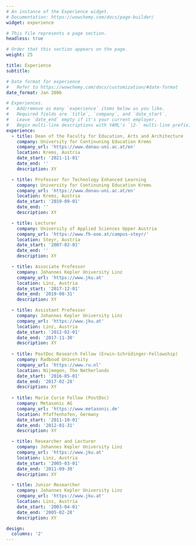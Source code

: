 ```yaml
---
# An instance of the Experience widget.
# Documentation: https://wowchemy.com/docs/page-builder/
widget: experience

# This file represents a page section.
headless: true

# Order that this section appears on the page.
weight: 25

title: Experience
subtitle:

# Date format for experience
#   Refer to https://wowchemy.com/docs/customization/#date-format
date_format: Jan 2006

# Experiences.
#   Add/remove as many `experience` items below as you like.
#   Required fields are `title`, `company`, and `date_start`.
#   Leave `date_end` empty if it's your current employer.
#   Begin multi-line descriptions with YAML's `|2-` multi-line prefix.
experience:
  - title: Dean of the Faculty for Education, Arts and Architecture
    company: University for Continuning Education Krems
    company_url: 'https://www.donau-uni.ac.at/en'
    location: Krems, Austria
    date_start: '2021-11-01'
    date_end: ''
    description: XY

  - title: Professor for Technology Enhanced Learning
    company: University for Continuning Education Krems
    company_url: 'https://www.donau-uni.ac.at/en'
    location: Krems, Austria
    date_start: '2019-09-01'
    date_end: ''
    description: XY

  - title: Lecturer
    company: University of Applied Sciences Upper Austria
    company_url: 'https://www.fh-ooe.at/campus-steyr/'
    location: Steyr, Austria
    date_start: '2007-02-01'
    date_end: ''
    description: XY

  - title: Associate Professor
    company: Johannes Kepler University Linz
    company_url: 'https://www.jku.at'
    location: Linz, Austria
    date_start: '2017-12-01'
    date_end: '2019-08-31'
    description: XY

  - title: Assistant Professor
    company: Johannes Kepler University Linz
    company_url: 'https://www.jku.at'
    location: Linz, Austria
    date_start: '2012-02-01'
    date_end: '2017-11-30'
    description: XY
 
  - title: PostDoc Research Fellow (Erwin-Schrödinger-Fellowship)
    company: Radboud University
    company_url: 'https://www.ru.nl'
    location: Nijmegen, The Netherlands
    date_start: '2016-05-01'
    date_end: '2017-02-28'
    description: XY
 
  - title: Marie Curie Fellow (PostDoc)
    company: Metasonic AG
    company_url: 'https://www.metasonic.de'
    location: Pfaffenhofen, Germany
    date_start: '2011-10-01'
    date_end: '2012-01-31'
    description: XY

  - title: Researcher and Lecturer
    company: Johannes Kepler University Linz
    company_url: 'https://www.jku.at'
    location: Linz, Austria
    date_start: '2005-03-01'
    date_end: '2011-09-30'
    description: XY

  - title: Junior Researcher
    company: Johannes Kepler University Linz
    company_url: 'https://www.jku.at'
    location: Linz, Austria
    date_start: '2003-04-01'
    date_end: '2005-02-28'
    description: XY

design:
  columns: '2'
---
```

